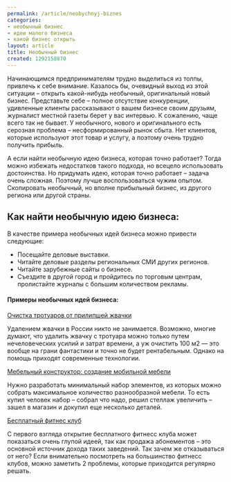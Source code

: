 ```yaml
---
permalink: /article/neobychnyj-biznes
categories:
- необычный бизнес
- идеи малого бизнеса
- какой бизнес открыть
layout: article
title: Необычный бизнес
created: 1292158870
---
```

Начинающимся предпринимателям трудно выделиться из толпы, привлечь к себе внимание. Казалось бы, очевидный выход из этой ситуации – открыть какой-нибудь необычный, оригинальный новый бизнес. Представьте себе – полное отсутствие конкуренции, удивленные клиенты рассказывают о вашем бизнесе своим друзьям, журналист местной газеты берет у вас интервью. К сожалению, чаще всего так не бывает. У необычного, нового и оригинального есть серозная проблема – несформированный рынок сбыта. Нет клиентов, которые используют этот товар и услугу, а поэтому очень трудно получить прибыль.

А если найти необычную идею бизнеса, которая точно работает? Тогда можно избежать недостатков такого подхода, но всецело использовать достоинства. Но придумать идею, которая точно работает – задача очень сложная. Поэтому лучше воспользоваться чужим опытом. Скопировать необычный, но вполне прибыльный бизнес, из другого региона или другой страны.

## Как найти необычную идею бизнеса: ##

В качестве примера необычных идей бизнеса можно привести следующие:

 *  Посещайте деловые выставки.
 *  Читайте деловые разделы региональных СМИ других регионов.
 *  Читайте зарубежные сайты о бизнесе.
 *  Съездите в другой город и пройдитесь по торговым центрам, пролистайте журналы с большим количеством рекламы.

#### Примеры необычных идей бизнеса: ####

[Очистка тротуаров от прилипшей жвачки][_ _ _]

Удалением жвачки в России никто не занимается. Возможно, многие думают, что удалить жвачку с тротуара можно только путем нечеловеческих усилий и затрат времени, а уж очистить 100 м2 — это вообще на грани фантастики и точно не будет рентабельным. Однако на помощь приходят современные технологии.

[Мебельный конструктор: создание мобильной мебели][_ _ _ 1]

Нужно разработать минимальный набор элементов, из которых можно собрать максимальное количество разнообразной мебели. То есть купил человек набор – собрал что надо, решил стеллаж увеличить – зашел в магазин и докупил еще несколько деталей.

[Бесплатный фитнес клуб][Link 1]

С первого взгляда открытие бесплатного фитнесс клуба может показаться очень глупой идеей, так как продажа абонементов – это основной источник дохода таких заведений. Так зачем же отказываться от него? Если внимательно посмотреть на большинство фитнесс клубов, можно заметить 2 проблемы, которые приходится регулярно решать.


[_ _ _]: http://www.business101.ru/article/%D0%BE%D1%87%D0%B8%D1%89%D0%B8%D1%81%D1%82%D0%BA%D0%B0-%D1%82%D1%80%D0%BE%D1%82%D1%83%D0%B0%D1%80%D0%BE%D0%B2-%D0%BE%D1%82-%D0%BF%D1%80%D0%B8%D0%BB%D0%B8%D0%BF%D1%88%D0%B5%D0%B9-%D0%B6%D0%B2%D0%B0%D1%87%D0%BA%D0%B8
[_ _ _ 1]: http://www.business101.ru/article/%D0%BC%D0%B5%D0%B1%D0%B5%D0%BB%D1%8C%D0%BD%D1%8B%D0%B9-%D0%BA%D0%BE%D0%BD%D1%81%D1%82%D1%80%D1%83%D0%BA%D1%82%D0%BE%D1%80
[Link 1]: http://www.business101.ru/article/%D0%B1%D0%B5%D1%81%D0%BF%D0%BB%D0%B0%D1%82%D0%BD%D1%8B%D0%B9-%D1%84%D0%B8%D1%82%D0%BD%D0%B5%D1%81%D1%81-%D0%BA%D0%BB%D1%83%D0%B1
